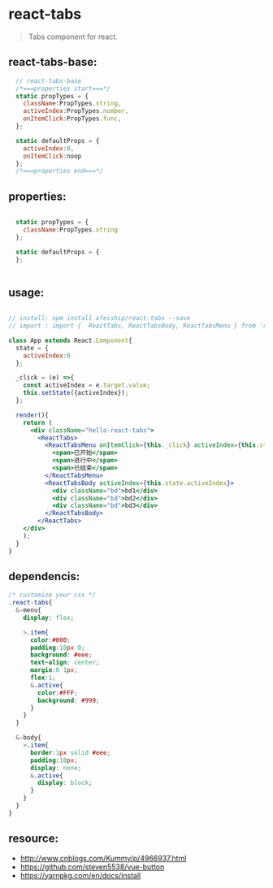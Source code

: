 # react-tabs
> Tabs component for react.


## react-tabs-base:
```javascript
  // react-tabs-base
  /*===properties start===*/
  static propTypes = {
    className:PropTypes.string,
    activeIndex:PropTypes.number,
    onItemClick:PropTypes.func,
  };

  static defaultProps = {
    activeIndex:0,
    onItemClick:noop
  };
  /*===properties end===*/
```

## properties:
```javascript

  static propTypes = {
    className:PropTypes.string
  };

  static defaultProps = {
  };
  
```

## usage:
```jsx

// install: npm install afeiship/react-tabs --save
// import : import {  ReactTabs, ReactTabsBody, ReactTabsMenu } from 'react-tabs'

class App extends React.Component{
  state = {
    activeIndex:0
  };

  _click = (e) =>{
    const activeIndex = e.target.value;
    this.setState({activeIndex});
  };

  render(){
    return (
      <div className="hello-react-tabs">
        <ReactTabs>
          <ReactTabsMenu onItemClick={this._click} activeIndex={this.state.activeIndex}>
            <span>已开始</span>
            <span>进行中</span>
            <span>已结束</span>
          </ReactTabsMenu>
          <ReactTabsBody activeIndex={this.state.activeIndex}>
            <div className="bd">bd1</div>
            <div className="bd">bd2</div>
            <div className="bd">bd3</div>
          </ReactTabsBody>
        </ReactTabs>
    </div>
    );
  }
}

```


## dependencis:
```scss
/* customize your css */
.react-tabs{
  &-menu{
    display: flex;

    >.item{
      color:#000;
      padding:10px 0;
      background: #eee;
      text-align: center;
      margin:0 1px;
      flex:1;
      &.active{
        color:#FFF;
        background: #999;
      }
    }
  }

  &-body{
    >.item{
      border:1px solid #eee;
      padding:10px;
      display: none;
      &.active{
        display: block;
      }
    }
  }
}
```


## resource:
+ http://www.cnblogs.com/Kummy/p/4966937.html
+ https://github.com/steven5538/vue-button
+ https://yarnpkg.com/en/docs/install

